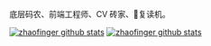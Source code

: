 底层码农、前端工程师、CV 砖家、🤖复读机。


[![zhaofinger github stats](https://github-readme-stats.vercel.app/api?username=zhaofinger&show_icons=true&theme=radical)](https://github.com/zhaofinger)
[![zhaofinger github stats](https://github-readme-stats.vercel.app/api/top-langs?username=zhaofinger&layout=compact&theme=radical)](https://github.com/zhaofinger)